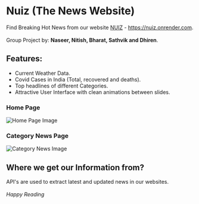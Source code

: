 # Nuiz (The News Website)

Find Breaking Hot News from our website [NUIZ](https://nuiz.onrender.com/) - https://nuiz.onrender.com.
<br /><br />
Group Project by:  **Naseer, Nitish, Bharat, Sathvik and Dhiren**.

## Features:
* Current Weather Data.
* Covid Cases in India (Total, recovered and deaths).
* Top headlines of different Categories.
* Attractive User Interface with clean animations between slides.

### Home Page
![Home Page Image](https://github.com/MdNaseerHussain/Nuiz-The-News-Website/blob/main/public/PageScreenshots/Screenshot%202021-07-08%20220714.png)

### Category News Page
![Category News Image](https://github.com/MdNaseerHussain/Nuiz-The-News-Website/blob/main/public/PageScreenshots/Screenshot%202021-07-08%20220926.png)

## Where we get our Information from?
API's are used to extract latest and updated news in our websites.
<br />
<br />
*Happy Reading*
